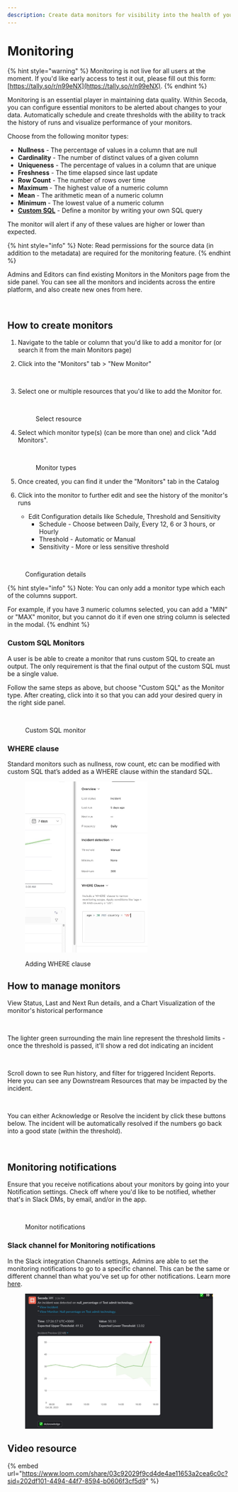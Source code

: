 ```yaml
---
description: Create data monitors for visibility into the health of your data stack
---
```


# Monitoring

{% hint style="warning" %}
Monitoring is not live for all users at the moment. If you'd like early access to test it out, please fill out this form: [https://tally.so/r/n99eNX](https://tally.so/r/n99eNX).
{% endhint %}

Monitoring is an essential player in maintaining data quality. Within Secoda, you can configure essential monitors to be alerted about changes to your data. Automatically schedule and create thresholds with the ability to track the history of runs and visualize performance of your monitors.

Choose from the following monitor types:

* **Nullness** - The percentage of values in a column that are null
* **Cardinality** - The number of distinct values of a given column
* **Uniqueness** - The percentage of values in a column that are unique
* **Freshness** - The time elapsed since last update
* **Row Count** - The number of rows over time
* **Maximum** - The highest value of a numeric column
* **Mean** - The arithmetic mean of a numeric column
* **Minimum** - The lowest value of a numeric column
* [**Custom SQL**](monitoring.md#custom-sql-monitors) - Define a monitor by writing your own SQL query

The monitor will alert if any of these values are higher or lower than expected.

{% hint style="info" %}
Note: Read permissions for the source data (in addition to the metadata) are required for the monitoring feature.&#x20;
{% endhint %}

Admins and Editors can find existing Monitors in the Monitors page from the side panel. You can see all the monitors and incidents across the entire platform, and also create new ones from here.&#x20;

<figure><img src="../.gitbook/assets/Screenshot 2023-11-27 at 5.26.07 PM.png" alt=""><figcaption></figcaption></figure>

## How to create monitors

1. Navigate to the table or column that you'd like to add a monitor for (or search it from the main Monitors page)
2.  Click into the "Monitors" tab > "New Monitor"

    <figure><img src="https://secoda-public-media-assets.s3.amazonaws.com/40ae73c2-f895-4d69-a17a-4fc1736ca827.png" alt=""><figcaption></figcaption></figure>
3.  Select one or multiple resources that you'd like to add the Monitor for.

    <div align="left">

    <figure><img src="https://secoda-public-media-assets.s3.amazonaws.com/eef8e012-ac15-4c7c-94bf-c1c0f156ac6f.png" alt="" width="188"><figcaption><p>Select resource</p></figcaption></figure>

    </div>
4.  Select which monitor type(s) (can be more than one) and click "Add Monitors".

    <div align="left">

    <figure><img src="https://secoda-public-media-assets.s3.amazonaws.com/ae1144cb-8b55-4e25-8af8-634777628335.png" alt="" width="188"><figcaption><p>Monitor types</p></figcaption></figure>

    </div>
5. Once created, you can find it under the "Monitors" tab in the Catalog
6. Click into the monitor to further edit and see the history of the monitor's runs
   * Edit Configuration details like Schedule, Threshold and Sensitivity
     * Schedule - Choose between Daily, Every 12, 6 or 3 hours, or Hourly
     * Threshold - Automatic or Manual
     * Sensitivity - More or less sensitive threshold

<div align="left">

<figure><img src="https://secoda-public-media-assets.s3.amazonaws.com/f4f4df5c-d851-428e-a672-9f0da1cd7df7.png" alt="" width="153"><figcaption><p>Configuration details</p></figcaption></figure>

</div>

{% hint style="info" %}
Note: You can only add a monitor type which each of the columns support.

For example, if you have 3 numeric columns selected, you can add a "MIN" or "MAX" monitor, but you cannot do it if even one string column is selected in the modal.
{% endhint %}

### Custom SQL Monitors

A user is be able to create a monitor that runs custom SQL to create an output. The only requirement is that the final output of the custom SQL must be a single value.

Follow the same steps as above, but choose "Custom SQL" as the Monitor type. After creating, click into it so that you can add your desired query in the right side panel.

<div align="left">

<figure><img src="../.gitbook/assets/Screenshot 2023-11-27 at 5.22.03 PM.png" alt=""><figcaption><p>Custom SQL monitor</p></figcaption></figure>

</div>

### WHERE clause&#x20;

Standard monitors such as nullness, row count, etc can be modified with custom SQL that’s added as a WHERE clause within the standard SQL.

<div align="left">

<figure><img src="../.gitbook/assets/where clause.png" alt="" width="277"><figcaption><p>Adding WHERE clause</p></figcaption></figure>

</div>

## How to manage monitors

View Status, Last and Next Run details, and a Chart Visualization of the monitor's historical performance

<div align="left">

<figure><img src="https://secoda-public-media-assets.s3.amazonaws.com/e499d48e-1cbe-49ba-bb49-1b19226ed312.png" alt=""><figcaption></figcaption></figure>

</div>

The lighter green surrounding the main line represent the threshold limits - once the threshold is passed, it'll show a red dot indicating an incident

<figure><img src="https://secoda-public-media-assets.s3.amazonaws.com/88d0fea1-144d-4b61-94c0-903bc22d6275.gif" alt=""><figcaption></figcaption></figure>

Scroll down to see Run history, and filter for triggered Incident Reports. Here you can see any Downstream Resources that may be impacted by the incident.

<figure><img src="https://secoda-public-media-assets.s3.amazonaws.com/3270f4bf-bc58-41aa-a5c8-06b5e4a401e4.gif" alt=""><figcaption></figcaption></figure>

You can either Acknowledge or Resolve the incident by click these buttons below. The incident will be automatically resolved if the numbers go back into a good state (within the threshold).

<div align="left">

<figure><img src="https://secoda-public-media-assets.s3.amazonaws.com/c64a75ec-8256-4980-8e90-5e322f7fd72b.png" alt="" width="282"><figcaption></figcaption></figure>

</div>

## Monitoring notifications

Ensure that you receive notifications about your monitors by going into your Notification settings. Check off where you'd like to be notified, whether that's in Slack DMs, by email, and/or in the app.

<div align="left">

<figure><img src="https://secoda-public-media-assets.s3.amazonaws.com/4be1ef82-00c9-46ba-a9de-b6639784c8e7.png" alt=""><figcaption><p>Monitor notifications</p></figcaption></figure>

</div>

### Slack channel for Monitoring notifications

In the Slack integration Channels settings, Admins are able to set the monitoring notifications to go to a specific channel. This can be the same or different channel than what you've set up for other notifications. Learn more [here](../integrations/productivity-tools/slack-connection/#steps-for-setting-up-slack).

<figure><img src="../.gitbook/assets/image (9) (1).png" alt=""><figcaption></figcaption></figure>

## Video resource

{% embed url="https://www.loom.com/share/03c92029f9cd4de4ae11653a2cea6c0c?sid=202df101-4494-44f7-8594-b0606f3cf5d9" %}
